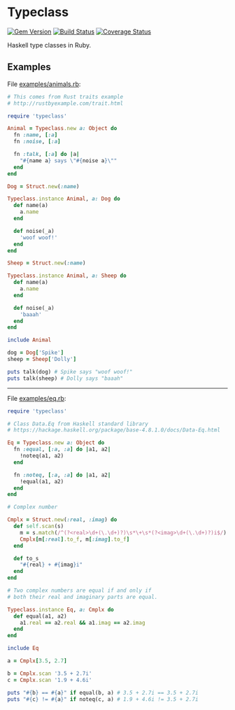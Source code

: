 Typeclass
=========

[![Gem Version](https://badge.fury.io/rb/typeclass.svg)](http://badge.fury.io/rb/typeclass)
[![Build Status](https://travis-ci.org/braiden-vasco/typeclass.rb.svg)](https://travis-ci.org/braiden-vasco/typeclass.rb)
[![Coverage Status](https://coveralls.io/repos/braiden-vasco/typeclass.rb/badge.svg)](https://coveralls.io/r/braiden-vasco/typeclass.rb)

Haskell type classes in Ruby.

Examples
--------

File [examples/animals.rb](examples/animals.rb):

```ruby
# This comes from Rust traits example
# http://rustbyexample.com/trait.html

require 'typeclass'

Animal = Typeclass.new a: Object do
  fn :name, [:a]
  fn :noise, [:a]

  fn :talk, [:a] do |a|
    "#{name a} says \"#{noise a}\""
  end
end

Dog = Struct.new(:name)

Typeclass.instance Animal, a: Dog do
  def name(a)
    a.name
  end

  def noise(_a)
    'woof woof!'
  end
end

Sheep = Struct.new(:name)

Typeclass.instance Animal, a: Sheep do
  def name(a)
    a.name
  end

  def noise(_a)
    'baaah'
  end
end

include Animal

dog = Dog['Spike']
sheep = Sheep['Dolly']

puts talk(dog) # Spike says "woof woof!"
puts talk(sheep) # Dolly says "baaah"
```

-----

File [examples/eq.rb](examples/eq.rb):

```ruby
require 'typeclass'

# Class Data.Eq from Haskell standard library
# https://hackage.haskell.org/package/base-4.8.1.0/docs/Data-Eq.html

Eq = Typeclass.new a: Object do
  fn :equal, [:a, :a] do |a1, a2|
    !noteq(a1, a2)
  end

  fn :noteq, [:a, :a] do |a1, a2|
    !equal(a1, a2)
  end
end

# Complex number

Cmplx = Struct.new(:real, :imag) do
  def self.scan(s)
    m = s.match(/^(?<real>\d+(\.\d+)?)\s*\+\s*(?<imag>\d+(\.\d+)?)i$/)
    Cmplx[m[:real].to_f, m[:imag].to_f]
  end

  def to_s
    "#{real} + #{imag}i"
  end
end

# Two complex numbers are equal if and only if
# both their real and imaginary parts are equal.

Typeclass.instance Eq, a: Cmplx do
  def equal(a1, a2)
    a1.real == a2.real && a1.imag == a2.imag
  end
end

include Eq

a = Cmplx[3.5, 2.7]

b = Cmplx.scan '3.5 + 2.7i'
c = Cmplx.scan '1.9 + 4.6i'

puts "#{b} == #{a}" if equal(b, a) # 3.5 + 2.7i == 3.5 + 2.7i
puts "#{c} != #{a}" if noteq(c, a) # 1.9 + 4.6i != 3.5 + 2.7i
```
